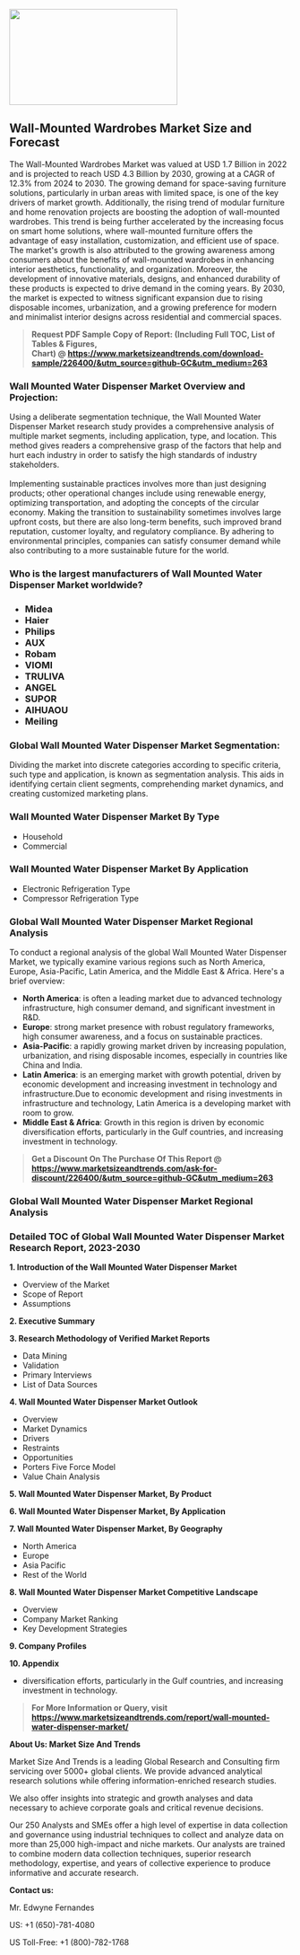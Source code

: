 <p><img class="alignnone size-medium wp-image-20088" src="https://ffe5etoiles.com/wp-content/uploads/2024/12/MST1-300x171.png" alt="" width="300" height="171" /></p><h2>Wall-Mounted Wardrobes Market Size and Forecast</h2><p>The Wall-Mounted Wardrobes Market was valued at USD 1.7 Billion in 2022 and is projected to reach USD 4.3 Billion by 2030, growing at a CAGR of 12.3% from 2024 to 2030. The growing demand for space-saving furniture solutions, particularly in urban areas with limited space, is one of the key drivers of market growth. Additionally, the rising trend of modular furniture and home renovation projects are boosting the adoption of wall-mounted wardrobes. This trend is being further accelerated by the increasing focus on smart home solutions, where wall-mounted furniture offers the advantage of easy installation, customization, and efficient use of space. The market's growth is also attributed to the growing awareness among consumers about the benefits of wall-mounted wardrobes in enhancing interior aesthetics, functionality, and organization. Moreover, the development of innovative materials, designs, and enhanced durability of these products is expected to drive demand in the coming years. By 2030, the market is expected to witness significant expansion due to rising disposable incomes, urbanization, and a growing preference for modern and minimalist interior designs across residential and commercial spaces.</p><blockquote id="" class=""><strong>Request PDF Sample Copy of Report: (Including Full TOC, List of Tables &amp; Figures, Chart)&nbsp;@&nbsp;<strong><a href="https://www.marketsizeandtrends.com/download-sample/226400/&utm_source=github-GC&utm_medium=263" target="_blank">https://www.marketsizeandtrends.com/download-sample/226400/&utm_source=github-GC&utm_medium=263</a></strong></strong></blockquote><h3 id="" class="">Wall Mounted Water Dispenser Market&nbsp;Overview and Projection:</h3><p id="" class="">Using a deliberate segmentation technique, the Wall Mounted Water Dispenser Market research study provides a comprehensive analysis of multiple market segments, including application, type, and location. This method gives readers a comprehensive grasp of the factors that help and hurt each industry in order to satisfy the high standards of industry stakeholders. <br /> <br />Implementing sustainable practices involves more than just designing products; other operational changes include using renewable energy, optimizing transportation, and adopting the concepts of the circular economy. Making the transition to sustainability sometimes involves large upfront costs, but there are also long-term benefits, such improved brand reputation, customer loyalty, and regulatory compliance. By adhering to environmental principles, companies can satisfy consumer demand while also contributing to a more sustainable future for the world.</p><h3 id="" class="">Who is the largest manufacturers of&nbsp;Wall Mounted Water Dispenser Market worldwide?</h3><h3 class=""><p><ul><li>Midea </li><li> Haier </li><li> Philips </li><li> AUX </li><li> Robam </li><li> VIOMI </li><li> TRULIVA </li><li> ANGEL </li><li> SUPOR </li><li> AIHUAOU </li><li> Meiling</li></ul></p></h3><h3 id="" class="">Global&nbsp;Wall Mounted Water Dispenser Market Segmentation:</h3><p id="" class="">Dividing the market into discrete categories according to specific criteria, such type and application, is known as segmentation analysis. This aids in identifying certain client segments, comprehending market dynamics, and creating customized marketing plans.</p><h3 id="" class="">Wall Mounted Water Dispenser Market&nbsp;By Type</h3><p><p><ul><li>Household</li><li> Commercial</p></li></ul></p></p><h3 id="" class="">Wall Mounted Water Dispenser Market&nbsp;By Application</h3><p class=""><p><ul><li>Electronic Refrigeration Type</li><li> Compressor Refrigeration Type</li></ul></p></p><h3 id="" class="">Global Wall Mounted Water Dispenser Market Regional Analysis</h3><p id="" class="">To conduct a regional analysis of the global Wall Mounted Water Dispenser Market, we typically examine various regions such as North America, Europe, Asia-Pacific, Latin America, and the Middle East &amp; Africa. Here's a brief overview:</p><ul><li><strong>North America</strong>: is often a leading market due to advanced technology infrastructure, high consumer demand, and significant investment in R&amp;D.</li><li><strong>Europe</strong>: strong market presence with robust regulatory frameworks, high consumer awareness, and a focus on sustainable practices.</li><li><strong>Asia-Pacific</strong>: a rapidly growing market driven by increasing population, urbanization, and rising disposable incomes, especially in countries like China and India.</li><li><strong>Latin America</strong>: is an emerging market with growth potential, driven by economic development and increasing investment in technology and infrastructure.Due to economic development and rising investments in infrastructure and technology, Latin America is a developing market with room to grow.</li><li><strong>Middle East &amp; Africa</strong>: Growth in this region is driven by economic diversification efforts, particularly in the Gulf countries, and increasing investment in technology.</li></ul><blockquote id="" class=""><strong>Get a Discount On The Purchase Of This Report @ <strong><a href="https://www.marketsizeandtrends.com/ask-for-discount/226400/&utm_source=github-GC&utm_medium=263" target="_blank">https://www.marketsizeandtrends.com/ask-for-discount/226400/&utm_source=github-GC&utm_medium=263</a></strong></strong></blockquote><h3 id="" class="">Global Wall Mounted Water Dispenser Market Regional Analysis</h3><h3 id="" class="">Detailed TOC of Global Wall Mounted Water Dispenser Market Research Report, 2023-2030</h3><p id="" class=""><strong>1. Introduction of the Wall Mounted Water Dispenser Market</strong></p><ul><li>Overview of the Market</li><li>Scope of Report</li><li>Assumptions</li></ul><p id="" class=""><strong>2. Executive Summary</strong></p><p id="" class=""><strong>3. Research Methodology of Verified Market Reports</strong></p><ul><li>Data Mining</li><li>Validation</li><li>Primary Interviews</li><li>List of Data Sources</li></ul><p id="" class=""><strong>4. Wall Mounted Water Dispenser Market Outlook</strong></p><ul><li>Overview</li><li>Market Dynamics</li><li>Drivers</li><li>Restraints</li><li>Opportunities</li><li>Porters Five Force Model</li><li>Value Chain Analysis</li></ul><p id="" class=""><strong>5. Wall Mounted Water Dispenser Market, By Product</strong></p><p id="" class=""><strong>6. Wall Mounted Water Dispenser Market, By Application</strong></p><p id="" class=""><strong>7. Wall Mounted Water Dispenser Market, By Geography</strong></p><ul><li>North America</li><li>Europe</li><li>Asia Pacific</li><li>Rest of the World</li></ul><p id="" class=""><strong>8. Wall Mounted Water Dispenser Market Competitive Landscape</strong></p><ul><li>Overview</li><li>Company Market Ranking</li><li>Key Development Strategies</li></ul><p id="" class=""><strong>9. Company Profiles</strong></p><p id="" class=""><strong>10. Appendix</strong></p><ul><li>diversification efforts, particularly in the Gulf countries, and increasing investment in technology.</li></ul><blockquote id="" class=""><strong>For More Information or Query, visit <strong><strong><a href="https://www.marketsizeandtrends.com/report/wall-mounted-water-dispenser-market/" target="_blank">https://www.marketsizeandtrends.com/report/wall-mounted-water-dispenser-market/</a></strong></strong></strong></blockquote><p id="" class=""><strong>About Us: Market Size And Trends</strong></p><p id="" class="">Market Size And Trends is a leading Global Research and Consulting firm servicing over 5000+ global clients. We provide advanced analytical research solutions while offering information-enriched research studies.</p><p id="" class="">We also offer insights into strategic and growth analyses and data necessary to achieve corporate goals and critical revenue decisions.</p><p id="" class="">Our 250 Analysts and SMEs offer a high level of expertise in data collection and governance using industrial techniques to collect and analyze data on more than 25,000 high-impact and niche markets. Our analysts are trained to combine modern data collection techniques, superior research methodology, expertise, and years of collective experience to produce informative and accurate research.</p><p id="" class=""><strong>Contact us:</strong></p><p id="" class="">Mr. Edwyne Fernandes</p><p id="" class="">US: +1 (650)-781-4080</p><p id="" class="">US Toll-Free: +1 (800)-782-1768</p>
